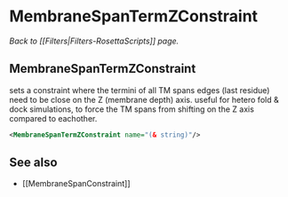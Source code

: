 # MembraneSpanTermZConstraint
*Back to [[Filters|Filters-RosettaScripts]] page.*
## MembraneSpanTermZConstraint

sets a constraint where the termini of all TM spans edges (last residue) need to be close on the Z (membrane depth) axis. 
useful for hetero fold & dock simulations, to force the TM spans from shifting on the Z axis compared to eachother.
```xml
<MembraneSpanTermZConstraint name="(& string)"/>
```
## See also

* [[MembraneSpanConstraint]]
